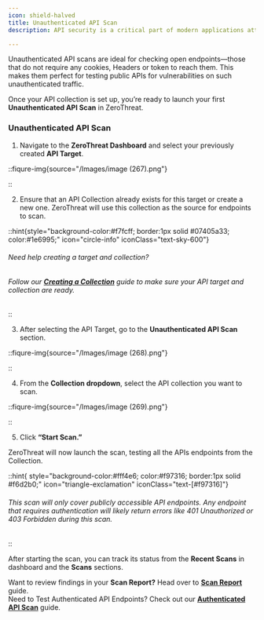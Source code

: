 ```yaml
---
icon: shield-halved
title: Unauthenticated API Scan
description: API security is a critical part of modern applications attack surface. With ZeroThreat, you can easily run **API scans** to test API endpoints for vulnerabilities.

---
```


Unauthenticated API scans are ideal for checking open endpoints—those that do not require any cookies, Headers or token to reach them. This makes them perfect for testing public APIs for vulnerabilities on such unauthenticated traffic.

Once your API collection is set up, you’re ready to launch your first **Unauthenticated API Scan** in ZeroThreat.

### Unauthenticated API Scan

1. Navigate to the **ZeroThreat Dashboard** and select your previously created **API Target**.

::fiqure-img{source="/Images/image (267).png"}

::

2. Ensure that an API Collection already exists for this target or create a new one. ZeroThreat will use this collection as the source for endpoints to scan.

::hint{style="background-color:#f7fcff; border:1px solid #07405a33; color:#1e6995;" icon="circle-info" iconClass="text-sky-600"}
###### Need help creating a target and collection?
###### Follow our [**Creating a Collection**](/docs/getting-started/api-scan/creating-a-collection) guide to make sure your API target and collection are ready.
::

3. After selecting the API Target, go to the **Unauthenticated API Scan** section.

::fiqure-img{source="/Images/image (268).png"}

::

4. From the **Collection dropdown**, select the API collection you want to scan.

::fiqure-img{source="/Images/image (269).png"}

::

5. Click **“Start Scan.”**

ZeroThreat will now launch the scan, testing all the APIs endpoints from the Collection.

::hint{ style="background-color:#fff4e6; color:#f97316; border:1px solid #f6d2b0;" icon="triangle-exclamation" iconClass="text-[#f97316]"}
###### This scan will only cover publicly accessible API endpoints. Any endpoint that requires authentication will likely return errors like 401 Unauthorized or 403 Forbidden during this scan.
::

After starting the scan, you can track its status from the **Recent Scans** in dashboard and the **Scans** sections.

Want to review findings in your **Scan Report?** Head over to [**Scan Report**](../../manage-scans/scan-report/) guide.\
Need to Test Authenticated API Endpoints? Check out our [**Authenticated API Scan**](authenticated-api-scan.md) guide.